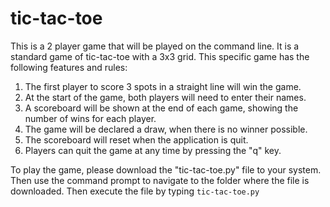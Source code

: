 # tic-tac-toe

This is a 2 player game that will be played on the command line. It is a standard game of tic-tac-toe with a 3x3 grid. This specific game has the following features and rules:

1. The first player to score 3 spots in a straight line will win the game. 
2. At the start of the game, both players will need to enter their names.
3. A scoreboard will be shown at the end of each game, showing the number of wins for each player.
4. The game will be declared a draw, when there is no winner possible.
5. The scoreboard will reset when the application is quit.
6. Players can quit the game at any time by pressing the "q" key.


To play the game, please download the "tic-tac-toe.py" file to your system. Then use the command prompt to navigate to the folder where the file is downloaded. Then execute the file by typing `tic-tac-toe.py`
